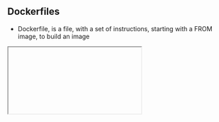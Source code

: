 ## Dockerfiles
- Dockerfile, is a file, with a set of instructions, starting with a FROM image, to build an image​

<iframe class="ace stretch" data-mode="dockerfile">
FROM node:6-alpine
RUN mkdir -p /usr/src/app && chown -R node /usr/src/app
WORKDIR /usr/src/app
USER node
COPY . .
RUN npm install --quiet && npm test
EXPOSE 4000
CMD npm start
</iframe>
